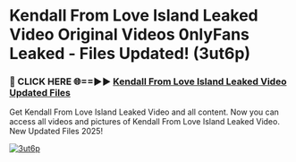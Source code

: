 # Kendall From Love Island Leaked Video Original Videos 0nlyFans Leaked - Files Updated! (3ut6p)

<h3>🔴 CLICK HERE 🌐==►► <a href="https://tinyurl.com/2jnfzry5" rel="nofollow">Kendall From Love Island Leaked Video Updated Files</a></h3>

Get Kendall From Love Island Leaked Video and all content. Now you can access all videos and pictures of Kendall From Love Island Leaked Video. New Updated Files 2025!

[![3ut6p](https://i.imgur.com/GyGTBgg.gif)](https://tinyurl.com/2jnfzry5)
